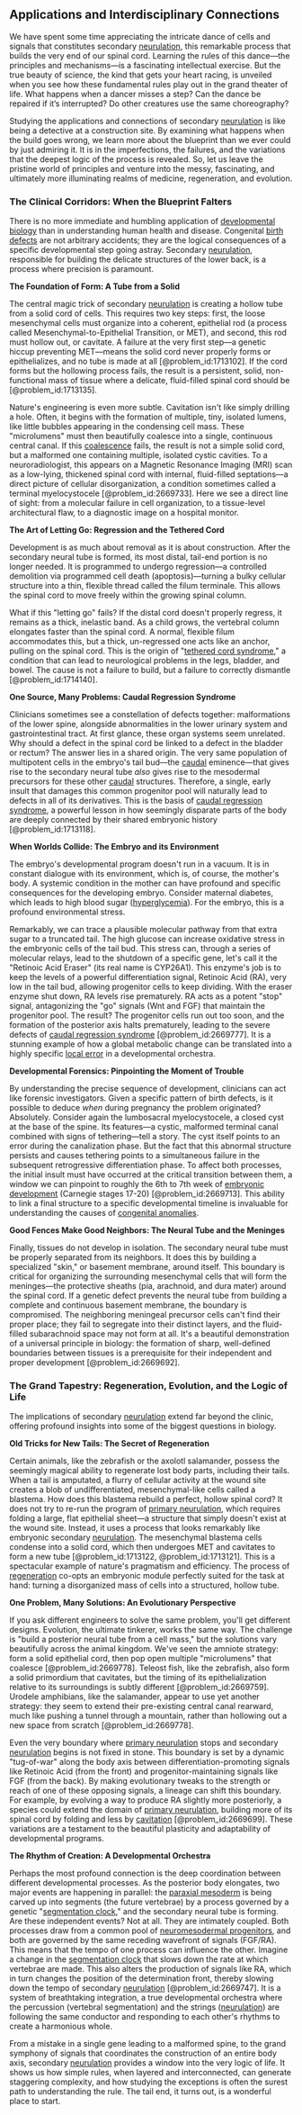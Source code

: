## Applications and Interdisciplinary Connections

We have spent some time appreciating the intricate dance of cells and signals that constitutes secondary [neurulation](@article_id:186542), this remarkable process that builds the very end of our spinal cord. Learning the rules of this dance—the principles and mechanisms—is a fascinating intellectual exercise. But the true beauty of science, the kind that gets your heart racing, is unveiled when you see how these fundamental rules play out in the grand theater of life. What happens when a dancer misses a step? Can the dance be repaired if it’s interrupted? Do other creatures use the same choreography?

Studying the applications and connections of secondary [neurulation](@article_id:186542) is like being a detective at a construction site. By examining what happens when the build goes wrong, we learn more about the blueprint than we ever could by just admiring it. It is in the imperfections, the failures, and the variations that the deepest logic of the process is revealed. So, let us leave the pristine world of principles and venture into the messy, fascinating, and ultimately more illuminating realms of medicine, regeneration, and evolution.

### The Clinical Corridors: When the Blueprint Falters

There is no more immediate and humbling application of [developmental biology](@article_id:141368) than in understanding human health and disease. Congenital [birth defects](@article_id:266391) are not arbitrary accidents; they are the logical consequences of a specific developmental step going astray. Secondary [neurulation](@article_id:186542), responsible for building the delicate structures of the lower back, is a process where precision is paramount.

**The Foundation of Form: A Tube from a Solid**

The central magic trick of secondary [neurulation](@article_id:186542) is creating a hollow tube from a solid cord of cells. This requires two key steps: first, the loose mesenchymal cells must organize into a coherent, epithelial rod (a process called Mesenchymal-to-Epithelial Transition, or MET), and second, this rod must hollow out, or cavitate. A failure at the very first step—a genetic hiccup preventing MET—means the solid cord never properly forms or epithelializes, and no tube is made at all [@problem_id:1713102]. If the cord forms but the hollowing process fails, the result is a persistent, solid, non-functional mass of tissue where a delicate, fluid-filled spinal cord should be [@problem_id:1713135].

Nature's engineering is even more subtle. Cavitation isn't like simply drilling a hole. Often, it begins with the formation of multiple, tiny, isolated lumens, like little bubbles appearing in the condensing cell mass. These "microlumens" must then beautifully coalesce into a single, continuous central canal. If this [coalescence](@article_id:147469) fails, the result is not a simple solid cord, but a malformed one containing multiple, isolated cystic cavities. To a neuroradiologist, this appears on a Magnetic Resonance Imaging (MRI) scan as a low-lying, thickened spinal cord with internal, fluid-filled septations—a direct picture of cellular disorganization, a condition sometimes called a terminal myelocystocele [@problem_id:2669733]. Here we see a direct line of sight: from a molecular failure in cell organization, to a tissue-level architectural flaw, to a diagnostic image on a hospital monitor.

**The Art of Letting Go: Regression and the Tethered Cord**

Development is as much about removal as it is about construction. After the secondary neural tube is formed, its most distal, tail-end portion is no longer needed. It is programmed to undergo regression—a controlled demolition via programmed cell death (apoptosis)—turning a bulky cellular structure into a thin, flexible thread called the filum terminale. This allows the spinal cord to move freely within the growing spinal column.

What if this "letting go" fails? If the distal cord doesn't properly regress, it remains as a thick, inelastic band. As a child grows, the vertebral column elongates faster than the spinal cord. A normal, flexible filum accommodates this, but a thick, un-regressed one acts like an anchor, pulling on the spinal cord. This is the origin of "[tethered cord syndrome](@article_id:272643)," a condition that can lead to neurological problems in the legs, bladder, and bowel. The cause is not a failure to build, but a failure to correctly dismantle [@problem_id:1714140].

**One Source, Many Problems: Caudal Regression Syndrome**

Clinicians sometimes see a constellation of defects together: malformations of the lower spine, alongside abnormalities in the lower urinary system and gastrointestinal tract. At first glance, these organ systems seem unrelated. Why should a defect in the spinal cord be linked to a defect in the bladder or rectum? The answer lies in a shared origin. The very same population of multipotent cells in the embryo's tail bud—the [caudal](@article_id:272698) eminence—that gives rise to the secondary neural tube *also* gives rise to the mesodermal precursors for these other [caudal](@article_id:272698) structures. Therefore, a single, early insult that damages this common progenitor pool will naturally lead to defects in all of its derivatives. This is the basis of [caudal regression syndrome](@article_id:269917), a powerful lesson in how seemingly disparate parts of the body are deeply connected by their shared embryonic history [@problem_id:1713118].

**When Worlds Collide: The Embryo and its Environment**

The embryo's developmental program doesn't run in a vacuum. It is in constant dialogue with its environment, which is, of course, the mother's body. A systemic condition in the mother can have profound and specific consequences for the developing embryo. Consider maternal diabetes, which leads to high blood sugar ([hyperglycemia](@article_id:153431)). For the embryo, this is a profound environmental stress.

Remarkably, we can trace a plausible molecular pathway from that extra sugar to a truncated tail. The high glucose can increase oxidative stress in the embryonic cells of the tail bud. This stress can, through a series of molecular relays, lead to the shutdown of a specific gene, let's call it the "Retinoic Acid Eraser" (its real name is CYP26A1). This enzyme's job is to keep the levels of a powerful differentiation signal, Retinoic Acid (RA), very low in the tail bud, allowing progenitor cells to keep dividing. With the eraser enzyme shut down, RA levels rise prematurely. RA acts as a potent "stop" signal, antagonizing the "go" signals (Wnt and FGF) that maintain the progenitor pool. The result? The progenitor cells run out too soon, and the formation of the posterior axis halts prematurely, leading to the severe defects of [caudal regression syndrome](@article_id:269917) [@problem_id:2669777]. It is a stunning example of how a global metabolic change can be translated into a highly specific [local error](@article_id:635348) in a developmental orchestra.

**Developmental Forensics: Pinpointing the Moment of Trouble**

By understanding the precise sequence of development, clinicians can act like forensic investigators. Given a specific pattern of birth defects, is it possible to deduce *when* during pregnancy the problem originated? Absolutely. Consider again the lumbosacral myelocystocele, a closed cyst at the base of the spine. Its features—a cystic, malformed terminal canal combined with signs of tethering—tell a story. The cyst itself points to an error during the canalization phase. But the fact that this abnormal structure persists and causes tethering points to a simultaneous failure in the subsequent retrogressive differentiation phase. To affect both processes, the initial insult must have occurred at the critical transition between them, a window we can pinpoint to roughly the 6th to 7th week of [embryonic development](@article_id:140153) (Carnegie stages 17-20) [@problem_id:2669713]. This ability to link a final structure to a specific developmental timeline is invaluable for understanding the causes of [congenital anomalies](@article_id:141553).

**Good Fences Make Good Neighbors: The Neural Tube and the Meninges**

Finally, tissues do not develop in isolation. The secondary neural tube must be properly separated from its neighbors. It does this by building a specialized "skin," or basement membrane, around itself. This boundary is critical for organizing the surrounding mesenchymal cells that will form the meninges—the protective sheaths (pia, arachnoid, and dura mater) around the spinal cord. If a genetic defect prevents the neural tube from building a complete and continuous basement membrane, the boundary is compromised. The neighboring meningeal precursor cells can't find their proper place; they fail to segregate into their distinct layers, and the fluid-filled subarachnoid space may not form at all. It's a beautiful demonstration of a universal principle in biology: the formation of sharp, well-defined boundaries between tissues is a prerequisite for their independent and proper development [@problem_id:2669692].

### The Grand Tapestry: Regeneration, Evolution, and the Logic of Life

The implications of secondary [neurulation](@article_id:186542) extend far beyond the clinic, offering profound insights into some of the biggest questions in biology.

**Old Tricks for New Tails: The Secret of Regeneration**

Certain animals, like the zebrafish or the axolotl salamander, possess the seemingly magical ability to regenerate lost body parts, including their tails. When a tail is amputated, a flurry of cellular activity at the wound site creates a blob of undifferentiated, mesenchymal-like cells called a blastema. How does this blastema rebuild a perfect, hollow spinal cord? It does not try to re-run the program of [primary neurulation](@article_id:182830), which requires folding a large, flat epithelial sheet—a structure that simply doesn't exist at the wound site. Instead, it uses a process that looks remarkably like embryonic secondary [neurulation](@article_id:186542). The mesenchymal blastema cells condense into a solid cord, which then undergoes MET and cavitates to form a new tube [@problem_id:1713122, @problem_id:1713121]. This is a spectacular example of nature's pragmatism and efficiency. The process of [regeneration](@article_id:145678) co-opts an embryonic module perfectly suited for the task at hand: turning a disorganized mass of cells into a structured, hollow tube.

**One Problem, Many Solutions: An Evolutionary Perspective**

If you ask different engineers to solve the same problem, you'll get different designs. Evolution, the ultimate tinkerer, works the same way. The challenge is "build a posterior neural tube from a cell mass," but the solutions vary beautifully across the animal kingdom. We've seen the amniote strategy: form a solid epithelial cord, then pop open multiple "microlumens" that coalesce [@problem_id:2669778]. Teleost fish, like the zebrafish, also form a solid primordium that cavitates, but the timing of its epithelialization relative to its surroundings is subtly different [@problem_id:2669759]. Urodele amphibians, like the salamander, appear to use yet another strategy: they seem to extend their pre-existing central canal rearward, much like pushing a tunnel through a mountain, rather than hollowing out a new space from scratch [@problem_id:2669778].

Even the very boundary where [primary neurulation](@article_id:182830) stops and secondary [neurulation](@article_id:186542) begins is not fixed in stone. This boundary is set by a dynamic "tug-of-war" along the body axis between differentiation-promoting signals like Retinoic Acid (from the front) and progenitor-maintaining signals like FGF (from the back). By making evolutionary tweaks to the strength or reach of one of these opposing signals, a lineage can shift this boundary. For example, by evolving a way to produce RA slightly more posteriorly, a species could extend the domain of [primary neurulation](@article_id:182830), building more of its spinal cord by folding and less by [cavitation](@article_id:139225) [@problem_id:2669699]. These variations are a testament to the beautiful plasticity and adaptability of developmental programs.

**The Rhythm of Creation: A Developmental Orchestra**

Perhaps the most profound connection is the deep coordination between different developmental processes. As the posterior body elongates, two major events are happening in parallel: the [paraxial mesoderm](@article_id:203095) is being carved up into segments (the future vertebrae) by a process governed by a genetic "[segmentation clock](@article_id:189756)," and the secondary neural tube is forming. Are these independent events? Not at all. They are intimately coupled. Both processes draw from a common pool of [neuromesodermal progenitors](@article_id:194583), and both are governed by the same receding wavefront of signals (FGF/RA). This means that the tempo of one process can influence the other. Imagine a change in the [segmentation clock](@article_id:189756) that slows down the rate at which vertebrae are made. This also alters the production of signals like RA, which in turn changes the position of the determination front, thereby slowing down the tempo of secondary [neurulation](@article_id:186542) [@problem_id:2669747]. It is a system of breathtaking integration, a true developmental orchestra where the percussion (vertebral segmentation) and the strings ([neurulation](@article_id:186542)) are following the same conductor and responding to each other's rhythms to create a harmonious whole.

From a mistake in a single gene leading to a malformed spine, to the grand symphony of signals that coordinates the construction of an entire body axis, secondary [neurulation](@article_id:186542) provides a window into the very logic of life. It shows us how simple rules, when layered and interconnected, can generate staggering complexity, and how studying the exceptions is often the surest path to understanding the rule. The tail end, it turns out, is a wonderful place to start.